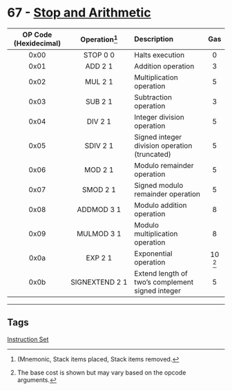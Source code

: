 # 67 - [Stop and Arithmetic](Stop%20and%20Arithmetic.md)


| OP Code (Hexidecimal) | Operation[^1]   | Description                                      | Gas     |
|:---------------------:|:--------------:|:------------------------------------------------ |:-------:|
|         0x00          |    STOP 0 0    | Halts execution                                  | 0       |
|         0x01          |    ADD 2 1     | Addition operation                               | 3       |
|         0x02          |    MUL 2 1     | Multiplication operation                         | 5       |
|         0x03          |    SUB 2 1     | Subtraction operation                            | 3       |
|         0x04          |    DIV 2 1     | Integer division operation                       | 5       |
|         0x05          |    SDIV 2 1    | Signed integer division operation (truncated)    | 5       |
|         0x06          |    MOD 2 1     | Modulo remainder operation                       | 5       |
|         0x07          |    SMOD 2 1    | Signed modulo remainder operation                | 5       |
|         0x08          |   ADDMOD 3 1   | Modulo addition operation                        | 8       |
|         0x09          |   MULMOD 3 1   | Modulo multiplication operation                  | 8       |
|         0x0a         |    EXP 2 1     | Exponential operation                            | 10 [^2] |
|         0x0b         | <nobr>SIGNEXTEND 2 1</nobr> | Extend length of two’s complement signed integer | 5       |
 
___
## Tags
[Instruction Set](Instruction%20Set.md)

[^1]: (Mnemonic, Stack items placed, Stack items removed.
[^2]: The base cost is shown but may vary based on the opcode arguments.

